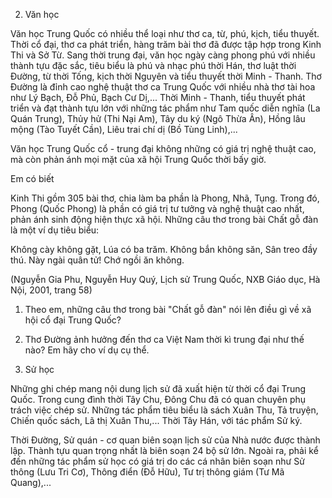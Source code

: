 2. Văn học

Văn học Trung Quốc có nhiều thể loại như thơ ca, từ, phú, kịch, tiểu thuyết. Thời cổ đại, thơ ca phát triển, hàng trăm bài thơ đã được tập hợp trong Kinh Thi và Sở Từ. Sang thời trung đại, văn học ngày càng phong phú với nhiều thành tựu đặc sắc, tiêu biểu là phú và nhạc phú thời Hán, thơ luật thời Đường, từ thời Tống, kịch thời Nguyên và tiểu thuyết thời Minh - Thanh. Thơ Đường là đỉnh cao nghệ thuật thơ ca Trung Quốc với nhiều nhà thơ tài hoa như Lý Bạch, Đỗ Phủ, Bạch Cư Dị,... Thời Minh - Thanh, tiểu thuyết phát triển và đạt thành tựu lớn với những tác phẩm như Tam quốc diễn nghĩa (La Quán Trung), Thủy hử (Thi Nại Am), Tây du ký (Ngô Thừa Ân), Hồng lâu mộng (Tào Tuyết Cần), Liêu trai chí dị (Bồ Tùng Linh),...

Văn học Trung Quốc cổ - trung đại không những có giá trị nghệ thuật cao, mà còn phản ánh mọi mặt của xã hội Trung Quốc thời bấy giờ.

Em có biết

Kinh Thi gồm 305 bài thơ, chia làm ba phần là Phong, Nhã, Tụng. Trong đó, Phong (Quốc Phong) là phần có giá trị tư tưởng và nghệ thuật cao nhất, phản ánh sinh động hiện thực xã hội. Những câu thơ trong bài Chất gỗ đàn là một ví dụ tiêu biểu:

Không cày không gặt,
Lúa có ba trăm.
Không bắn không săn,
Sân treo đầy thú.
Này ngài quân tử!
Chớ ngồi ăn không.

(Nguyễn Gia Phu, Nguyễn Huy Quý, Lịch sử Trung Quốc,
NXB Giáo dục, Hà Nội, 2001, trang 58)

1. Theo em, những câu thơ trong bài "Chất gỗ đàn" nói lên điều gì về xã hội cổ đại Trung Quốc?
2. Thơ Đường ảnh hưởng đến thơ ca Việt Nam thời kì trung đại như thế nào? Em hãy cho ví dụ cụ thể.

3. Sử học

Những ghi chép mang nội dung lịch sử đã xuất hiện từ thời cổ đại Trung Quốc. Trong cung đình thời Tây Chu, Đông Chu đã có quan chuyên phụ trách việc chép sử. Những tác phẩm tiêu biểu là sách Xuân Thu, Tả truyện, Chiến quốc sách, Lã thị Xuân Thu,... Thời Tây Hán, với tác phẩm Sử ký.

Thời Đường, Sử quán - cơ quan biên soạn lịch sử của Nhà nước được thành lập. Thành tựu quan trọng nhất là biên soạn 24 bộ sử lớn. Ngoài ra, phải kể đến những tác phẩm sử học có giá trị do các cá nhân biên soạn như Sử thông (Lưu Tri Cơ), Thông điển (Đỗ Hữu), Tư trị thông giám (Tư Mã Quang),...